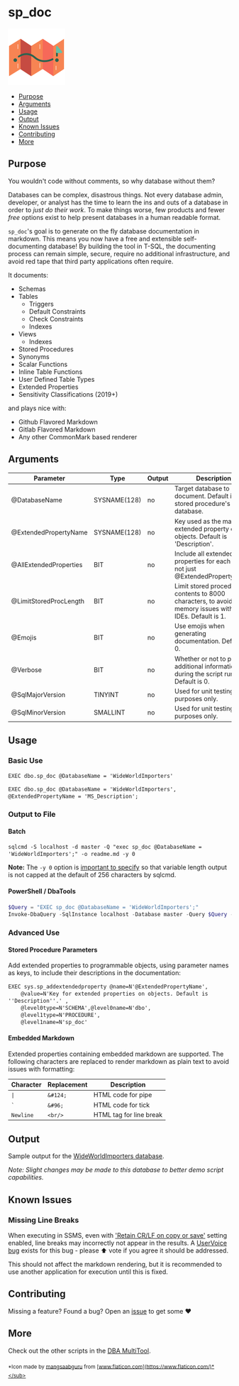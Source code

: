 # sp_doc

![sp_doc map logo](assets/map.png "sp_doc map logo")

* [Purpose](#purpose)
* [Arguments](#arguments)
* [Usage](#usage)
* [Output](#output)
* [Known Issues](#known-issues)
* [Contributing](#contributing)
* [More](#more)

## Purpose

You wouldn't code without comments, so why database without them?

Databases can be complex, disastrous things. Not every database admin,
developer, or analyst has the time to learn the ins and outs of a database
in order to *just do their work*. To make things worse, few products and
fewer *free* options exist to help present databases in a human readable format.

`sp_doc`'s goal is to generate on the fly database documentation in
markdown. This means you now have a free and extensible
self-documenting database! By building the tool in T-SQL, the documenting
process can remain simple, secure, require no additional infrastructure, and avoid
red tape that third party applications often require.

It documents:

* Schemas
* Tables
  * Triggers
  * Default Constraints
  * Check Constraints
  * Indexes
* Views
  * Indexes
* Stored Procedures
* Synonyms
* Scalar Functions
* Inline Table Functions
* User Defined Table Types
* Extended Properties
* Sensitivity Classifications (2019+)

and plays nice with:

* Github Flavored Markdown
* Gitlab Flavored Markdown
* Any other CommonMark based renderer

## Arguments

| Parameter | Type | Output | Description |
| --- | --- | --- | --- |
| @DatabaseName | SYSNAME(128) | no | Target database to document. Default is the stored procedure's database. |
| @ExtendedPropertyName | SYSNAME(128) | no | Key used as the main extended property on objects. Default is 'Description'. |
| @AllExtendedProperties | BIT | no | Include all extended properties for each object, not just @ExtendedPropertyName. |
| @LimitStoredProcLength | BIT | no | Limit stored procedure contents to 8000 characters, to avoid memory issues with some IDEs. Default is 1. |
| @Emojis | BIT | no | Use emojis when generating documentation. Default is 0. |
| @Verbose | BIT | no | Whether or not to print additional information during the script run. Default is 0. |
| @SqlMajorVersion | TINYINT | no | Used for unit testing purposes only. |
| @SqlMinorVersion | SMALLINT | no | Used for unit testing purposes only. |

## Usage

### Basic Use

```tsql
EXEC dbo.sp_doc @DatabaseName = 'WideWorldImporters'
```

```tsql
EXEC dbo.sp_doc @DatabaseName = 'WideWorldImporters', @ExtendedPropertyName = 'MS_Description';
```

### Output to File

#### Batch

```batchfile
sqlcmd -S localhost -d master -Q "exec sp_doc @DatabaseName = 'WideWorldImporters';" -o readme.md -y 0
```

**Note:** The `-y 0` option is [important to specify][sqlcmd] so that variable length
output is not capped at the default of 256 characters by sqlcmd.

#### PowerShell / DbaTools

```powershell
$Query = "EXEC sp_doc @DatabaseName = 'WideWorldImporters';"
Invoke-DbaQuery -SqlInstance localhost -Database master -Query $Query -As SingleValue | Out-File readme.md
```

### Advanced Use

#### Stored Procedure Parameters

Add extended properties to programmable objects, using parameter names as keys,
to include their descriptions in the documentation:

```tsql
EXEC sys.sp_addextendedproperty @name=N'@ExtendedPropertyName',
    @value=N'Key for extended properties on objects. Default is ''Description''.' ,
    @level0type=N'SCHEMA',@level0name=N'dbo',
    @level1type=N'PROCEDURE',
    @level1name=N'sp_doc'
```

#### Embedded Markdown

Extended properties containing embedded markdown are supported. The following characters
are replaced to render markdown as plain text to avoid issues with formatting:

| Character | Replacement | Description |
| --------- | ----------- | ----------- |
| `\|` | `&#124;` | HTML code for pipe |
| ``` ` ``` | `&#96;` | HTML code for tick |
| `Newline` | `<br/>` | HTML tag for line break |

## Output

Sample output for the [WideWorldImporters database][sample].

*Note: Slight changes may be made to this database to better demo script capabilities.*

## Known Issues

### Missing Line Breaks

When executing in SSMS, even with ['Retain CR/LF on copy or save'][so]
setting enabled, line breaks may incorrectly
not appear in the results.
A [UserVoice bug][UVBug] exists for this bug - please :arrow_up: vote if you
agree it should be addressed.

This should not affect the markdown rendering, but it is
recommended to use another application for execution
until this is fixed.

## Contributing

Missing a feature? Found a bug? Open an [issue][issue] to get some :heart:

## More

Check out the other scripts in the [DBA MultiTool][tool].

<sub>*Icon made by [mangsaabguru](https://www.flaticon.com/authors/mangsaabguru)
from [www.flaticon.com](https://www.flaticon.com/)*</sub>

[tool]: https://dba-multitool.org
[issue]: https://github.com/LowlyDBA/dba-multitool/issues
[sample]: assets/WideWorldImporters.md
[so]: https://stackoverflow.com/a/37284582/4406684
[sqlcmd]: https://docs.microsoft.com/en-us/sql/tools/sqlcmd-utility?view=sql-server-ver15#command-line-options
[UVBug]: https://feedback.azure.com/forums/908035-sql-server/suggestions/32899324-ssms-ignores-final-r-n-crlf-carriage-return
